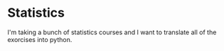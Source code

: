 # Statistics
I'm taking a bunch of statistics courses and I want to translate all of the exorcises into python. 
